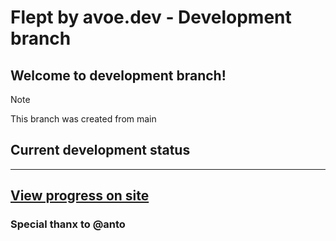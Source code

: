 # Flept by avoe.dev - Development branch

## Welcome to development branch!

> [!NOTE]
> This branch was created from main

## Current development status

---

[View progress on site](dev.flept.vercel.app)
---
### Special thanx to @anto